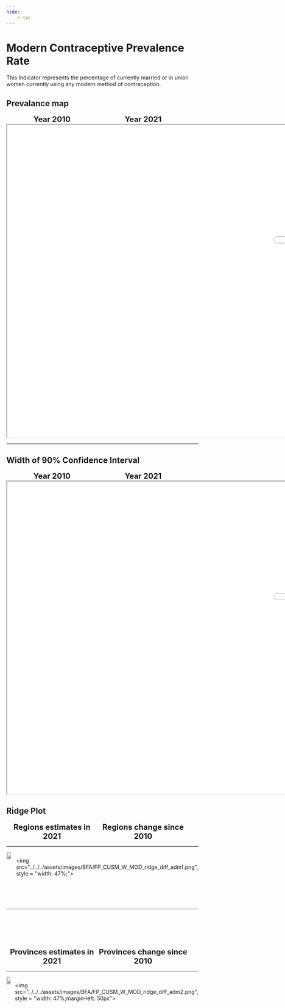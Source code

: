 ```yaml
---
hide:
    - toc
---
```

# Modern Contraceptive Prevalence Rate

This Indicator represents the percentage of currently married or in union women currently using any modern method of contraception.

## Prevalance map

<div style="width: 95%; display:grid; grid-template-columns: repeat(2, 1fr); gap: 0px; text-align:center; font-weight:bold;x">
  <div style="font-size: 20px">Year 2010</div>
  <div style="font-size: 20px">Year 2021</div>
</div>

<iframe src="../../../assets/images/BFA/FP_CUSM_W_MOD_detail.html" style = "width: 2000px; height: 820px"></iframe>

---

## Width of 90% Confidence Interval

<div style="width: 95%; display:grid; grid-template-columns: repeat(2, 1fr); gap: 0px; text-align:center; font-weight:bold;x">
  <div style="font-size: 20px">Year 2010</div>
  <div style="font-size: 20px">Year 2021</div>
</div>

<iframe src="../../../assets/images/BFA/FP_CUSM_W_MOD_detail_ci.html" style = "width: 2000px; height: 820px"></iframe>


## Ridge Plot

<div style="width: 95%; display:grid; grid-template-columns: repeat(2, 1fr); gap: 0px; text-align:center; font-weight:bold;x">
  <div style="font-size: 20px">Regions estimates in 2021</div>
  <div style="font-size: 20px">Regions change since 2010</div>
</div>

---

<div style="display: flex">
<img src="../../../assets/images/BFA/FP_CUSM_W_MOD_ridge_adm1.png", style = "width: 47%;">

<img src="../../../assets/images/BFA/FP_CUSM_W_MOD_ridge_diff_adm1.png", style = "width: 47%;">

</div>

<hr style="height: 1px; background-color: #8c8c8cff; border: none; margin: 20px 0; margin-bottom: 100px; margin-top: 70px;">


<div style="width: 95%; display:grid; grid-template-columns: repeat(2, 1fr); gap: 0px; text-align:center; font-weight:bold;x">
  <div style="font-size: 20px">Provinces estimates in 2021</div>
  <div style="font-size: 20px">Provinces change since 2010</div>
</div>

---

<div style="display: flex">
<img src="../../../assets/images/BFA/FP_CUSM_W_MOD_ridge_adm2.png", style = "width: 47%">

<img src="../../../assets/images/BFA/FP_CUSM_W_MOD_ridge_diff_adm2.png", style = "width: 47%;margin-left: 50px">

</div>